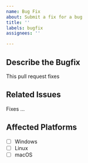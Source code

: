 ```yaml
---
name: Bug Fix
about: Submit a fix for a bug
title: ''
labels: bugfix
assignees: ''

---
```


## Describe the Bugfix
<!-- A clear and concise description of what the pull request is about. -->

This pull request fixes

## Related Issues
<!-- List related issues with GitHub's keywords -->
<!-- https://docs.github.com/en/issues/tracking-your-work-with-issues/creating-issues/linking-a-pull-request-to-an-issue#linking-a-pull-request-to-an-issue-using-a-keyword -->

Fixes ...

## Affected Platforms
<!-- Point out which platforms this pull request affects -->

- [ ] Windows
- [ ] Linux
- [ ] macOS